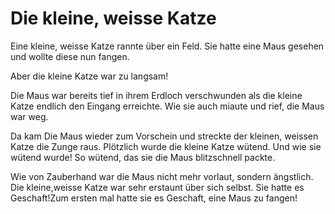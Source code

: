 # Die kleine, weisse Katze

Eine kleine, weisse Katze rannte über ein Feld. Sie hatte eine Maus gesehen und wollte diese nun fangen.

Aber die kleine Katze war zu langsam!

Die Maus war bereits tief in ihrem Erdloch verschwunden als die kleine Katze endlich den Eingang erreichte.
Wie sie auch miaute und rief, die Maus war weg.

Da kam Die Maus wieder zum Vorschein und streckte der kleinen, weissen Katze die Zunge raus.
Plötzlich wurde die kleine Katze wütend. Und wie sie wütend wurde!
So wütend, das sie die Maus blitzschnell packte.

Wie von Zauberhand war die Maus nicht mehr vorlaut, sondern ängstlich.
Die kleine,weisse Katze war sehr erstaunt über sich selbst. Sie hatte es Geschaft!Zum ersten mal hatte sie es Geschaft,
eine Maus zu fangen!
